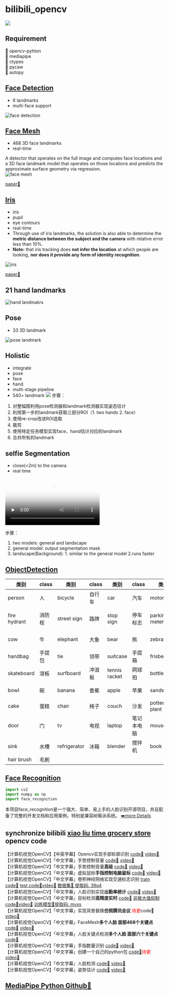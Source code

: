 <!--
 * @Author: goog
 * @Date: 2021-07-17 09:33:10
 * @LastEditTime: 2021-08-27 13:37:06
 * @LastEditors: goog
 * @Description: #
 * @FilePath: /GithubSyn/bilibili_opencv/README.md
 * Time Limit Exceeded!
-->
# bilibili_opencv
![](./resources/mediapipe_small.png)
## Requirement
🌟 opencv-pyhton  
🌟 mediapipe  
🌟 ctypes  
🌟 pycaw      
🌟 autopy    
## [Face Detection](https://google.github.io/mediapipe/solutions/face_detection.html)
- 6 landmarks   
- multi-face support     

![face detection](./resources/face_detection_android_gpu.gif)
## [Face Mesh](https://google.github.io/mediapipe/solutions/face_mesh.html)
- 468 3D face landmarks  
- real-time 

A detector that operates on the full image and computes face locations and a 3D face landmark model that operates on those locations and predicts the approximate surface geometry via regression.   
![face mesh](./resources/face_mesh_ar_effects.gif)  

[paper🔗](https://arxiv.org/abs/1907.06724)
## [Iris](https://google.github.io/mediapipe/solutions/iris.html)
- iris
- pupil
- eye contours
- real-time
- Through use of iris landmarks, the solution is also able to determine the **metric distance between the subject and the camera** with relative error less than 10%. 
- **Note:** that iris tracking does **not infer the location** at which people are looking, **nor does it provide any form of identity recognition**.      

![iris](./resources/iris_tracking_eye_and_iris_landmarks.png)  

[paper🔗](https://arxiv.org/abs/2006.11341)
## 21 hand landmarks
![hand landmakrs](./resources/hand_landmarks.png)

## Pose
- 33 3D landmark

![pose landmark](./resources/pose_tracking_full_body_landmarks.png)


## Holistic
- integrate
- pose
- face
- hand
- multi-stage pipeline
- 540+ landmark
![](./resources/holistic_pipeline_example.jpg)
步骤：
<ol>
    <li>对整幅图利用pose检测器和landmark检测器实现姿态估计</li>
    <li>利用第一步的landmark获取三部分ROI（1. two hands 2. face）</li>
    <li>使用re-crop改进ROI选取</li>
    <li>裁剪</li>
    <li>使用特定任务模型实现face、hand估计对应的landmark</li>
    <li>合并所有的landmark</li>
</ol>

## selfie Segmentation  
- close(<2m) to the camera
- real time  

<video id="video" controls="" preload="none" poster="作者(图片地址)">
<source id="mp4" src="./resources/selfie_segmentation_web.mp4" type="video/mp4">
</video>

步骤：
<ol>
    <li>two models: general and landscape</li>
    <li>general model: output segmentation mask</li>
    <li>landscape(Background): 1. similar to the general model 2.runs faster</li>
</ol>

## [ObjectDetection](./ObjectDetection)
|类别|class|类别|class|类别|class|类别|class|类别|class|类别|class|类别|class|类别|class|类别|class|类别|class|
|-|-|-|-|-|-|-|-|-|-|-|-|-|-|-|-|-|-|-|-|
|person|人|bicycle|自行车|car|汽车|motorcycle|摩托车|airplane|飞机|bus|公共汽车|train|火车|truck|卡车|boat|船|traffic light|交通灯|
|fire hydrant|消防栓|street sign|路牌|stop sign|停车标志|parking meter|停车计时器|bench|长凳|bird|鸟|cat|猫|dog|狗|horse|马|sheep|羊|
|cow|牛|elephant|大象|bear|熊|zebra|斑马|giraffe|长颈鹿|hat|帽子|backpack|背包|umbrella|雨伞|shoe|鞋子|eye glasses|眼镜|
|handbag|手提包|tie|领带|suitcase|手提箱|frisbee|飞盘|skis|滑雪板|snowboard|滑雪板|sports ball|运动球|kite|风筝|baseball bat|棒球棒|baseball glove|棒球手套|
|skateboard|滑板|surfboard|冲浪板|tennis racket|网球拍|bottle|瓶子|plate|盘|wine glass|酒杯|cup|杯子|fork|叉子|knife|刀|spoon|勺子|
|bowl|碗|banana|香蕉|apple|苹果|sandwich|三明治|orange|橙子|broccoli|西兰花|carrot|胡萝卜|hot dog|热狗|pizza|披萨|donut|甜甜圈|
|cake|蛋糕|chair|椅子|couch|沙发|potted plant|盆栽|bed|床|mirror|镜子|dining table|餐桌|window|窗户|desk|书桌|toilet|厕所|
|door|门|tv|电视|laptop|笔记本电脑|mouse|鼠标|remote|遥控器|keyboard|键盘|cell phone|手机|microwave|微波炉|oven|烤箱|toaster|烤面包机|
|sink|水槽|refrigerator|冰箱|blender|搅拌机|book|书|clock|时钟|vase|花瓶|scissors|剪刀|teddy bear|泰迪熊|hair drier|吹风机|toothbrush|牙刷|
|hair brush|毛刷|

## [Face Recognition](./FaceAttendance)
```python
import cv2
import numpy as np
import face_recognition
```
本项目face_recognition是一个强大、简单、易上手的人脸识别开源项目，并且配备了完整的开发文档和应用案例，特别是兼容树莓派系统。
[➡️more Details](https://github.com/ageitgey/face_recognition/blob/master/README_Simplified_Chinese.md)





## synchronize bilibili [xiao liu time grocery store](https://space.bilibili.com/144585110)  opencv code
【计算机视觉OpenCV】【中英字幕】Opencv实现手部轮廓识别 [code🔗](https://github.com/liuxianyi/bilibili_opencv/blob/main/HandMarkRecognition/HandTrackingMdule.py) [video🔗](https://www.bilibili.com/video/BV1Hv411n7LK?t=146)  
【计算机视觉OpenCV】「中文字幕」手势控制音量 [code🔗](./HandMarkRecognition/VolumeControl.py) [video🔗](https://www.bilibili.com/video/BV1jK4y1u7AB)   
【计算机视觉OpenCV】「中文字幕」手势控制音量**高级** [code🔗](./HandMarkRecognition/VolumeControlAdvance.py) [video🔗](https://www.bilibili.com/video/BV1qM4y1K7Un)    
【计算机视觉OpenCV】「中文字幕」虚拟鼠标**手指控制电脑鼠标** [code🔗](./HandMarkRecognition/AIVirtualMouseProject.py) [video🔗](https://www.bilibili.com/video/BV1ZV411W7T8)   
【计算机视觉OpenCV】「中文字幕」卷积神经网络实现交通标志识别 [train code🔗](./TrafficSignClassifation/TrainCode.py) [test code🔗](./TrafficSignClassifation/TestCode.py)[video🔗](https://www.bilibili.com/video/BV11U4y1379f) [数据集🔗 提取码: 39q4](https://pan.baidu.com/s/15v14ieSPZntBTDzKVckEgA)   
【计算机视觉OpenCV】「中文字幕」人脸识别实现**出勤率统计** [code🔗](./FaceAttendance/recognition.py) [video🔗](https://www.bilibili.com/video/BV1Dv411J7st)    
【计算机视觉OpenCV】「中文字幕」目标检测**高精度实时** [code🔗](./ObjectDetection/detection.py) [非极大值抑制code🔗](./ObjectDetection/NMSDetection.py)[video🔗](https://www.bilibili.com/video/BV1ZV411H7KS) [训练模型🔗提取码: mvxs](https://pan.baidu.com/s/1gr_2bl8zlYHF6cG-K3JVZw)    
【计算机视觉OpenCV】「中文字幕」实现背景替换**仿照腾讯会议** [<a style="color:red">待更</a>code🔗]() [video🔗](https://www.bilibili.com/video/BV1vM4y1T765/)    
【计算机视觉OpenCV】「中文字幕」FaceMesh**多个人脸 面部468个关键点** [code🔗](./FaceMesh/FaceMeshMoudle.py) [video🔗](https://www.bilibili.com/video/BV1bb4y1r7n7/)  
【计算机视觉OpenCV】「中文字幕」人脸关键点检测**多个人脸 面部六个关键点** [code🔗](./FaceDetection/FaceDetectionMoudle.py)   
【计算机视觉OpenCV】「中文字幕」手指数量识别 [code🔗](./FingerDount/count.py) [video🔗](https://www.bilibili.com/video/BV1Th411z73s/)  
【计算机视觉OpenCV】「中文字幕」创建一个自己的python包 [code🔗<a style="color:red">待更</a>]() [video🔗](https://www.bilibili.com/video/BV1wP4y1t7Hk/)  
【计算机视觉OpenCV】「中文字幕」人脸检测 [code🔗](./FaceDetection/FaceDetectionMoudle.py) [video🔗](https://www.bilibili.com/video/BV1MM4y1N7Zq/)  
【计算机视觉OpenCV】「中文字幕」姿势估计 [code🔗](./PoseEstimation/PoseModule.py) [video🔗](https://www.bilibili.com/video/BV1qy4y1j7Gy/)  

## [MediaPipe Python Github🔗](https://github.com/google/mediapipe/tree/master/mediapipe/python)



